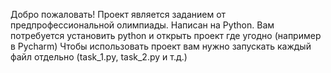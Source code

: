Добро пожаловать!
Проект является заданием от предпрофессиональной олимпиады. Написан на Python.
Вам потребуется установить python и открыть проект где угодно (например в Pycharm)
Чтобы использовать проект вам нужно запускать каждый файл отдельно (task_1.py, task_2.py и т.д.)

